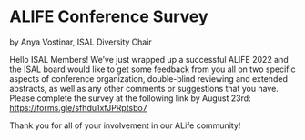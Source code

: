 # ALIFE Conference Survey
by Anya Vostinar, ISAL Diversity Chair

Hello ISAL Members! We’ve just wrapped up a successful ALIFE 2022 and the ISAL board would like to get some feedback from you all on two specific aspects of conference organization, double-blind reviewing and extended abstracts, as well as any other comments or suggestions that you have.
Please complete the survey at the following link by August 23rd: https://forms.gle/sfhdu1xfJPRptsbo7

Thank you for all of your involvement in our ALife community!

